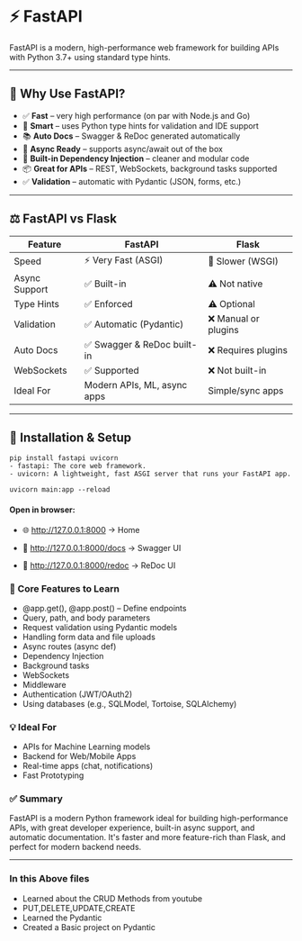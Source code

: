 # ⚡ FastAPI 

FastAPI is a modern, high-performance web framework for building APIs with Python 3.7+ using standard type hints.

---

## 🚀 Why Use FastAPI?

- ✅ **Fast** – very high performance (on par with Node.js and Go)
- 🧠 **Smart** – uses Python type hints for validation and IDE support
- 📚 **Auto Docs** – Swagger & ReDoc generated automatically
- 🔁 **Async Ready** – supports async/await out of the box
- 🧩 **Built-in Dependency Injection** – cleaner and modular code
- 📦 **Great for APIs** – REST, WebSockets, background tasks supported
- ✅ **Validation** – automatic with Pydantic (JSON, forms, etc.)
---
## ⚖️ FastAPI vs Flask

| Feature              | FastAPI                    | Flask                       |
|----------------------|----------------------------|-----------------------------|
| Speed                | ⚡ Very Fast (ASGI)         | 🐢 Slower (WSGI)            |
| Async Support        | ✅ Built-in                 | ⚠️ Not native                |
| Type Hints           | ✅ Enforced                 | ⚠️ Optional                  |
| Validation           | ✅ Automatic (Pydantic)     | ❌ Manual or plugins         |
| Auto Docs            | ✅ Swagger & ReDoc built-in | ❌ Requires plugins          |
| WebSockets           | ✅ Supported                | ❌ Not built-in              |
| Ideal For            | Modern APIs, ML, async apps | Simple/sync apps             |

---

## 🧰 Installation & Setup


```
pip install fastapi uvicorn
- fastapi: The core web framework.
- uvicorn: A lightweight, fast ASGI server that runs your FastAPI app. 
```
```
uvicorn main:app --reload
```
#### Open in browser:
- 🌐 http://127.0.0.1:8000 → Home

- 📘 http://127.0.0.1:8000/docs → Swagger UI

- 📙 http://127.0.0.1:8000/redoc → ReDoc UI

### 🧠 Core Features to Learn
- @app.get(), @app.post() – Define endpoints
- Query, path, and body parameters
- Request validation using Pydantic models
- Handling form data and file uploads
- Async routes (async def)
- Dependency Injection
- Background tasks
- WebSockets
- Middleware
- Authentication (JWT/OAuth2)
- Using databases (e.g., SQLModel, Tortoise, SQLAlchemy)

### 💡 Ideal For
- APIs for Machine Learning models
- Backend for Web/Mobile Apps
- Real-time apps (chat, notifications)
- Fast Prototyping

### ✅ Summary
FastAPI is a modern Python framework ideal for building high-performance APIs, with great developer experience, built-in async support, and automatic documentation. It's faster and more feature-rich than Flask, and perfect for modern backend needs.

-----------------------------------------------------------
### In this Above files
- Learned about the CRUD Methods from youtube
- PUT,DELETE,UPDATE,CREATE 
- Learned the Pydantic
- Created a Basic project on Pydantic

